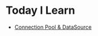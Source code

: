 # Today I Learn

* [Connection Pool & DataSource](https://velog.io/@sangwoo_le/%EC%BB%A4%EB%84%A5%EC%85%98%ED%92%80%EA%B3%BC-%EB%8D%B0%EC%9D%B4%ED%84%B0%EC%86%8C%EC%8A%A4)